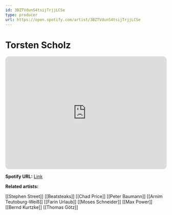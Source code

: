 ```yaml
---
id: 3BZTVdunS4tsijTrjjLCSe
type: producer
url: https://open.spotify.com/artist/3BZTVdunS4tsijTrjjLCSe
---
```

# Torsten Scholz

<iframe style="border-radius:12px" src="https://open.spotify.com/embed/artist/3BZTVdunS4tsijTrjjLCSe" width="100%" height="352" frameBorder="0" allowfullscreen="" allow="autoplay; clipboard-write; encrypted-media; fullscreen; picture-in-picture" loading="lazy"></iframe>

**Spotify URL:** [Link](https://open.spotify.com/artist/3BZTVdunS4tsijTrjjLCSe)

**Related artists:**

[[Stephen Street]]
[[Beatsteaks]]
[[Chad Price]]
[[Peter Baumann]]
[[Arnim Teutoburg-Weiß]]
[[Farin Urlaub]]
[[Moses Schneider]]
[[Max Power]]
[[Bernd Kurtzke]]
[[Thomas Götz]]

